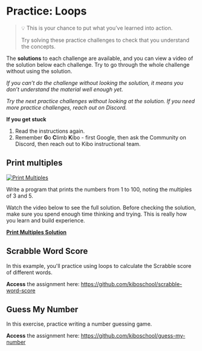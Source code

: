 # Practice: Loops

> 💡 This is your chance to put what you’ve learned into action.
>
> Try solving these practice challenges to check that you understand the concepts.

The **solutions** to each challenge are available, and you can view a video of the solution below each challenge.
Try to go through the whole challenge without using the solution.

_If you can’t do the challenge without looking the solution, it means you don’t understand the material well enough yet._

_Try the next practice challenges without looking at the solution. If you need more practice challenges, reach out on Discord._

<aside>

**If you get stuck**
1. Read the instructions again.
2. Remember **G**o **C**limb **K**ibo - first Google, then ask the Community on Discord, then reach out to Kibo instructional team.

</aside>

## Print multiples

[![Print Multiples](https://img.shields.io/badge/Open%20Project-Print%20Multiples-blue)](https://classroom.github.com/a/Mtvsp9WU)

Write a program that prints the numbers from 1 to 100, noting the multiples of 3 and 5.

<aside>

Watch the video below to see the full solution. Before checking the solution, make sure you spend enough time thinking and trying. This is really how you learn and build experience.

[**Print Multiples Solution**](https://www.loom.com/embed/ab9c0184aaee4f3a9b05a7e66fef46ff)

</aside>

## Scrabble Word Score

In this example, you'll practice using loops to calculate the Scrabble score of different words.

**Access** the assignment here: https://github.com/kiboschool/scrabble-word-score

## Guess My Number

In this exercise, practice writing a number guessing game.

**Access** the assignment here: https://github.com/kiboschool/guess-my-number
